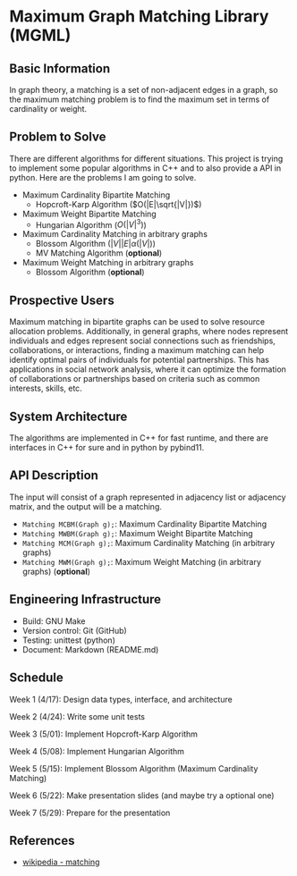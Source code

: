 # Maximum Graph Matching Library (MGML)

## Basic Information

In graph theory, a matching is a set of non-adjacent edges in a graph,
so the maximum matching problem is to find the maximum set in terms of
cardinality or weight.

## Problem to Solve

There are different algorithms for different situations. This project
is trying to implement some popular algorithms in C++ and to also
provide a API in python. Here are the problems I am going to solve.

* Maximum Cardinality Bipartite Matching
	* Hopcroft-Karp Algorithm ($O(|E|\sqrt{|V|})$)
* Maximum Weight Bipartite Matching
	* Hungarian Algorithm ($O(|V|^3)$)
* Maximum Cardinality Matching in arbitrary graphs
	* Blossom Algorithm ($|V||E|\alpha(|V|)$)
	* MV Matching Algorithm (**optional**)
* Maximum Weight Matching in arbitrary graphs
	* Blossom Algorithm (**optional**)

## Prospective Users

Maximum matching in bipartite graphs can be used to solve resource allocation
problems. Additionally, in general graphs, where nodes represent individuals
and edges represent social connections such as friendships, collaborations,
or interactions, finding a maximum matching can help identify optimal pairs of
individuals for potential partnerships. This has applications in social network
analysis, where it can optimize the formation of collaborations or partnerships
based on criteria such as common interests, skills, etc.

## System Architecture

The algorithms are implemented in C++ for fast runtime, and there are
interfaces in C++ for sure and in python by pybind11.

## API Description

The input will consist of a graph represented in adjacency list or
adjacency matrix, and the output will be a matching.

* `Matching MCBM(Graph g);`: Maximum Cardinality Bipartite Matching
* `Matching MWBM(Graph g);`: Maximum Weight Bipartite Matching
* `Matching MCM(Graph g);`: Maximum Cardinality Matching (in arbitrary graphs)
* `Matching MWM(Graph g);`: Maximum Weight Matching (in arbitrary graphs) (**optional**)

## Engineering Infrastructure

* Build: GNU Make
* Version control: Git (GitHub)
* Testing: unittest (python)
* Document: Markdown (README.md)

## Schedule

Week 1 (4/17): Design data types, interface, and architecture

Week 2 (4/24): Write some unit tests

Week 3 (5/01): Implement Hopcroft-Karp Algorithm

Week 4 (5/08): Implement Hungarian Algorithm

Week 5 (5/15): Implement Blossom Algorithm (Maximum Cardinality Matching)

Week 6 (5/22): Make presentation slides (and maybe try a optional one)

Week 7 (5/29): Prepare for the presentation

## References

* [wikipedia - matching](https://en.wikipedia.org/wiki/Matching_(graph_theory))

